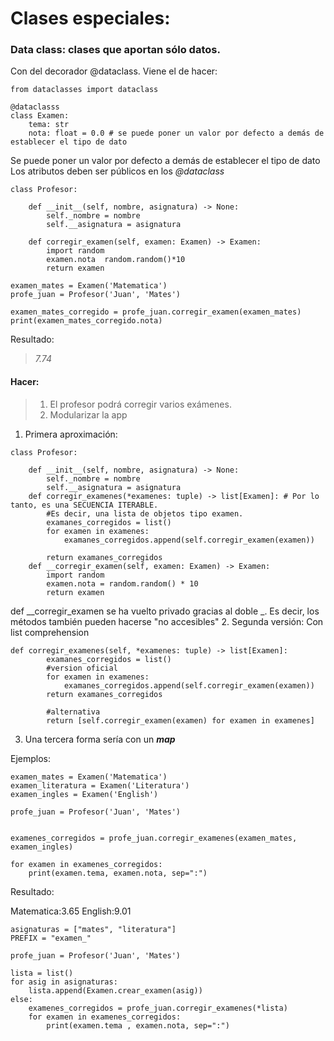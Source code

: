 # Clases especiales:
### Data class: clases que aportan sólo datos.
Con del decorador @dataclass. Viene el de hacer:
```
from dataclasses import dataclass
```
```
@dataclasss
class Examen:
    tema: str
    nota: float = 0.0 # se puede poner un valor por defecto a demás de establecer el tipo de dato
```
Se puede poner un valor por defecto a demás de establecer el tipo de dato
Los atributos deben ser públicos en los *@dataclass*
```
class Profesor:

    def __init__(self, nombre, asignatura) -> None:
        self._nombre = nombre
        self.__asignatura = asignatura

    def corregir_examen(self, examen: Examen) -> Examen:
        import random
        examen.nota  random.random()*10
        return examen

```
```
examen_mates = Examen('Matematica')
profe_juan = Profesor('Juan', 'Mates')

examen_mates_corregido = profe_juan.corregir_examen(examen_mates)
print(examen_mates_corregido.nota)
```
Resultado:
> *7.74*

#### Hacer:

> 1. El profesor podrá corregir varios exámenes.
> 2. Modularizar la app

1. Primera aproximación:

```
class Profesor:

    def __init__(self, nombre, asignatura) -> None:
        self._nombre = nombre
        self.__asignatura = asignatura
    def corregir_examenes(*examenes: tuple) -> list[Examen]: # Por lo tanto, es una SECUENCIA ITERABLE.
        #Es decir, una lista de objetos tipo examen.
        examanes_corregidos = list()
        for examen in examenes:
            examanes_corregidos.append(self.corregir_examen(examen))
        
        return examanes_corregidos
    def __corregir_examen(self, examen: Examen) -> Examen:
        import random
        examen.nota = random.random() * 10 
        return examen
```
def __corregir_examen se ha vuelto privado gracias al doble _. Es decir, los métodos también pueden hacerse "no accesibles"
2. Segunda versión:
Con list comprehension
```
def corregir_examenes(self, *examenes: tuple) -> list[Examen]:
        examanes_corregidos = list()
        #version oficial
        for examen in examenes:
            examanes_corregidos.append(self.corregir_examen(examen))
        return examanes_corregidos
    
        #alternativa
        return [self.corregir_examen(examen) for examen in examenes]    
```
3. Una tercera forma sería con un ***map***

Ejemplos:

```
examen_mates = Examen('Matematica')
examen_literatura = Examen('Literatura')
examen_ingles = Examen('English')

profe_juan = Profesor('Juan', 'Mates')


examenes_corregidos = profe_juan.corregir_examenes(examen_mates, examen_ingles)

for examen in examenes_corregidos:
    print(examen.tema, examen.nota, sep=":")
```
Resultado:

Matematica:3.65
English:9.01

```
asignaturas = ["mates", "literatura"]
PREFIX = "examen_"

profe_juan = Profesor('Juan', 'Mates')

lista = list()
for asig in asignaturas:
    lista.append(Examen.crear_examen(asig))
else:
    examenes_corregidos = profe_juan.corregir_examenes(*lista)
    for examen in examenes_corregidos:
        print(examen.tema , examen.nota, sep=":")
```
